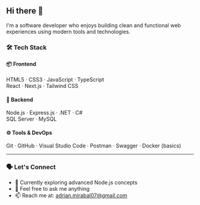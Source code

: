## Hi there 👋
I'm a software developer who enjoys building clean and functional web experiences using modern tools and technologies.


### 🛠️ Tech Stack

#### 📦 Frontend  
HTML5 · CSS3 · JavaScript · TypeScript  
React · Next.js · Tailwind CSS

#### 🧩 Backend  
Node.js · Express.js · .NET · C#  
SQL Server · MySQL

#### ⚙️ Tools & DevOps  
Git · GitHub · Visual Studio Code · Postman · Swagger · Docker (basics)

---

### 🗣️ Let's Connect

- 🌱 Currently exploring advanced Node.js concepts  
- 💬 Feel free to ask me anything  
- 📫 Reach me at: [adrian.mirabal07@gmail.com](mailto:adrian.mirabal07@gmail.com)


<!--
**WearyMench/WearyMench** is a ✨ _special_ ✨ repository because its `README.md` (this file) appears on your GitHub profile.

Here are some ideas to get you started:

- 🔭 I’m currently working on ...

- 👯 I’m looking to collaborate on ...
- 🤔 I’m looking for help with ...
- 💬 Ask me about ...
- 📫 How to reach me: ...
- 😄 Pronouns: ...
- ⚡ Fun fact: ...
-->
